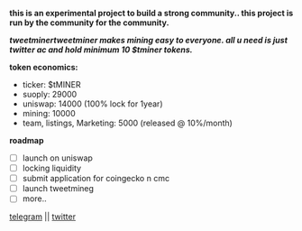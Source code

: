 

**this is an experimental project to build a strong community..
this project is run by the community for the community.**


***tweetminertweetminer makes mining easy to everyone.
all u need is just twitter ac and hold minimum 10 $tminer tokens.***


**token economics:**

* ticker: $tMINER
* suoply: 29000
* uniswap: 14000 (100% lock for 1year)
* mining: 10000
* team, listings, Marketing: 5000 (released @ 10%/month)


**roadmap**
- [ ] launch on uniswap
- [ ] locking liquidity
- [ ] submit application for coingecko n cmc
- [ ] launch tweetmineg
- [ ] more..

[telegram](https://t.me/t_miner/) || 
[twitter](https://twitter.com/tminertoken/)


















